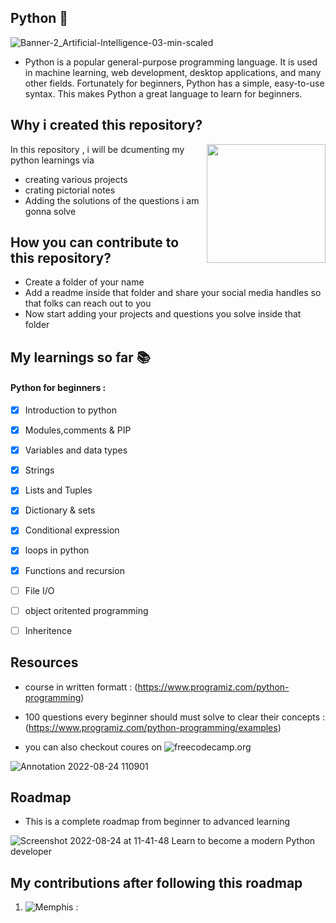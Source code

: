 ## Python 🐍
![Banner-2_Artificial-Intelligence-03-min-scaled](https://user-images.githubusercontent.com/96974600/186336343-75260948-6b68-4f49-a6ed-6beaa9b04133.jpg)

- Python is a popular general-purpose programming language. It is used in machine learning, web development, desktop applications, and many other fields. Fortunately for beginners, Python has a simple, easy-to-use syntax. This makes Python a great language to learn for beginners.

## Why i created this repository?

<img align="right" height="190" src=https://user-images.githubusercontent.com/96974600/186341275-c8872087-dfd1-4925-871c-2a9080d31f11.png>


 In this repository , i will be dcumenting my python learnings via 
 - creating various projects
 - crating pictorial notes
 - Adding the solutions of the questions i am gonna solve 
 

## How you can contribute to this repository? 

- Create a folder of your name
- Add a readme inside that folder and share your social media handles so that folks can reach out to you
- Now start adding your projects and questions you solve inside that folder 







## My learnings so far 📚

#### Python for beginners :
  
- [x] Introduction to python

- [x] Modules,comments & PIP

- [x] Variables and data types

- [x] Strings

- [x] Lists and Tuples

- [x] Dictionary & sets

- [x] Conditional expression 

- [x] loops in python

- [x] Functions and recursion 

- [ ] File I/O
 
- [ ] object oritented programming

- [ ] Inheritence 


## Resources

- course in written formatt : (https://www.programiz.com/python-programming)
- 100 questions every beginner should must solve to clear their concepts : (https://www.programiz.com/python-programming/examples)

- you can also checkout coures on ![freecodecamp.org](https://www.freecodecamp.org/news/python-programming-course/)

![Annotation 2022-08-24 110901](https://user-images.githubusercontent.com/96974600/186337872-5a6b8971-6ee2-4d6a-8cf5-0c8c22a8f783.png)

## Roadmap 
- This is a complete roadmap from beginner to advanced learning 

  
![Screenshot 2022-08-24 at 11-41-48 Learn to become a modern Python developer](https://user-images.githubusercontent.com/96974600/186344323-06f4324f-328d-4a9c-a0ad-8fb958eed1a3.png)



## My contributions after following this roadmap

1. ![Memphis](https://github.com/memphisdev/memphis.py/pull/46#pullrequestreview-1087123815) : 
